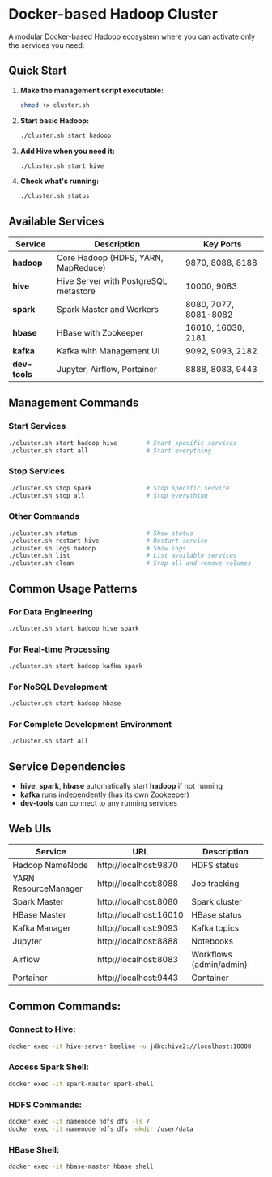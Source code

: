# Docker-based Hadoop Cluster

A modular Docker-based Hadoop ecosystem where you can activate only the services you need.

## Quick Start

1. **Make the management script executable:**
   ```bash
   chmod +x cluster.sh
   ```

2. **Start basic Hadoop:**
   ```bash
   ./cluster.sh start hadoop
   ```

3. **Add Hive when you need it:**
   ```bash
   ./cluster.sh start hive
   ```

4. **Check what's running:**
   ```bash
   ./cluster.sh status
   ```

## Available Services

| Service | Description | Key Ports |
|---------|-------------|-----------|
| **hadoop** | Core Hadoop (HDFS, YARN, MapReduce) | 9870, 8088, 8188 |
| **hive** | Hive Server with PostgreSQL metastore | 10000, 9083 |
| **spark** | Spark Master and Workers | 8080, 7077, 8081-8082 |
| **hbase** | HBase with Zookeeper | 16010, 16030, 2181   |
| **kafka** | Kafka with Management UI | 9092, 9093, 2182     |
| **dev-tools** | Jupyter, Airflow, Portainer | 8888, 8083, 9443     |

## Management Commands

### Start Services
```bash
./cluster.sh start hadoop hive        # Start specific services
./cluster.sh start all                # Start everything
```

### Stop Services
```bash
./cluster.sh stop spark               # Stop specific service
./cluster.sh stop all                 # Stop everything
```

### Other Commands
```bash
./cluster.sh status                   # Show status
./cluster.sh restart hive             # Restart service
./cluster.sh logs hadoop              # Show logs
./cluster.sh list                     # List available services
./cluster.sh clean                    # Stop all and remove volumes
```

## Common Usage Patterns

### For Data Engineering
```bash
./cluster.sh start hadoop hive spark
```

### For Real-time Processing
```bash
./cluster.sh start hadoop kafka spark
```

### For NoSQL Development
```bash
./cluster.sh start hadoop hbase
```

### For Complete Development Environment
```bash
./cluster.sh start all
```

## Service Dependencies

- **hive**, **spark**, **hbase** automatically start **hadoop** if not running
- **kafka** runs independently (has its own Zookeeper)
- **dev-tools** can connect to any running services

## Web UIs

| Service | URL | Description |
|---------|-----|-------------|
| Hadoop NameNode | http://localhost:9870 | HDFS status |
| YARN ResourceManager | http://localhost:8088 | Job tracking |
| Spark Master | http://localhost:8080 | Spark cluster |
| HBase Master | http://localhost:16010 | HBase status |
| Kafka Manager | http://localhost:9093  | Kafka topics |
| Jupyter | http://localhost:8888  | Notebooks |
| Airflow | http://localhost:8083  | Workflows (admin/admin) |
| Portainer | http://localhost:9443  | Container


## Common Commands:

### Connect to Hive:
```bash
docker exec -it hive-server beeline -u jdbc:hive2://localhost:10000
```

### Access Spark Shell:
```bash
docker exec -it spark-master spark-shell
```


### HDFS Commands:
```bash
docker exec -it namenode hdfs dfs -ls /
docker exec -it namenode hdfs dfs -mkdir /user/data
```


### HBase Shell:
```bash
docker exec -it hbase-master hbase shell
```
